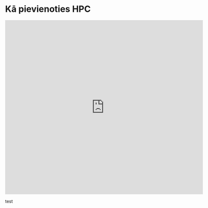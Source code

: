 # Kā pievienoties HPC 
<iframe src="https://player.vimeo.com/video/893010518?h=9ebfbdea00" width="640" height="564" frameborder="0" allow="autoplay; fullscreen" allowfullscreen></iframe>

test
